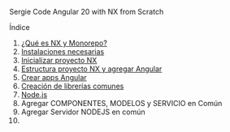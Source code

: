 Sergie Code Angular 20 with NX from Scratch

Índice

1. [¿Qué es NX y Monorepo?](clases/que-es-nx-y-monorepo.md)
2. [Instalaciones necesarias](clases/instalaciones-necesarias.md)
3. [Inicializar proyecto NX](clases/inicializar-proyecto-nx.md)
4. [Estructura proyecto NX y agregar Angular](clases/estructura-proyecto-nx-y-agregar-angular.md)
5. [Crear apps Angular](clases/crear-apps-angular.md)
6. [Creación de librerías comunes](clases/creacion-de-librerias-comunes.md)
7. [Node.js](clases/node-js.md)
8. Agregar COMPONENTES, MODELOS y SERVICIO en Común
9. Agregar Servidor NODEJS en común
10. 